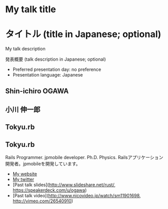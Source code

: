 # My talk title
# タイトル (title in Japanese; optional)

My talk description

発表概要 (talk description in Japanese; optional)

- Preferred presentation day: no preference
- Presentation language: Japanese

## Shin-ichiro OGAWA
## 小川 伸一郎

## Tokyu.rb
## Tokyu.rb

Rails Programmer. jpmobile developer. Ph.D. Physics.
Railsアプリケーション開発者。jpmobileを開発しています。

- [My website](http://stnard.jp)
- [My twitter](https://twitter.com/#!/conceal_rs)
- [Past talk slides](http://www.slideshare.net/rust/, https://speakerdeck.com/u/ogawa)
- [Past talk video](http://www.nicovideo.jp/watch/sm11901698, http://vimeo.com/26540910)
